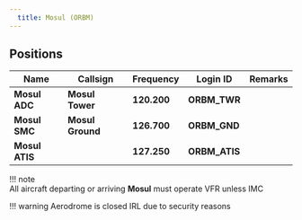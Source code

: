 ```yaml
---
  title: Mosul (ORBM)
---
```


## Positions

|    Name   | Callsign	| Frequency | Login ID | Remarks |
| --------- | --------	| ---------	| -------- | ------- |
| **Mosul ADC** | **Mosul Tower** | **120.200** | **ORBM_TWR** | |
| **Mosul SMC** | **Mosul Ground** | **126.700** | **ORBM_GND**	| |
| **Mosul ATIS** | | **127.250** | **ORBM_ATIS** | |

!!! note  
    All aircraft departing or arriving **Mosul** must operate VFR unless IMC

!!! warning
    Aerodrome is closed IRL due to security reasons
